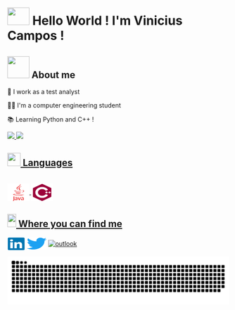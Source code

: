 # <img src="https://media.giphy.com/media/26Fxy3Iz1ari8oytO/giphy.gif" width="50" height="40"> Hello World ! I'm Vinicius Campos ! 

## <img alignment="bottom" src="https://media.giphy.com/media/Bb9PJ6oiXKTJsjoa2v/giphy.gif" width="50" height="50"> About me

💼 I work as a test analyst

👨‍💻 I'm a computer engineering student

📚 Learning Python and C++ !

<a href="https://github.com/vinicius01cs">
  <img height="180em" src="https://github-readme-stats.vercel.app/api?username=vinicius01cs&show_icons=true&theme=great-gatsby&include_all_commits=true&count_private=true"/>
  <img height="180em" src="https://github-readme-stats.vercel.app/api/top-langs/?username=GabrielRosa09&langs_count=7&theme=great-gatsby"/> 
  
 
 ## <img src="https://media.giphy.com/media/WFZvB7VIXBgiz3oDXE/giphy.gif" height="30" width="30"> Languages

 <div style="display: inline_block"><br>
  <img align="center" alt="java"  height="40" width="50" src="https://raw.githubusercontent.com/devicons/devicon/master/icons/java/java-plain-wordmark.svg">
  <img align="center" alt="cpp" height="40" width="50" src="https://raw.githubusercontent.com/devicons/devicon/master/icons/cplusplus/cplusplus-plain.svg">
 </div>
 
 ## <img src="https://media.giphy.com/media/EOIQArrlGT8SeIvYma/giphy.gif" width="20" height="30"> Where you can find me
 
  <div>
   <a href="https://www.linkedin.com/in/vinicius01cs/" target="_blank"><img align="center" alt="linkedin" height="30" width="40" src="https://raw.githubusercontent.com/devicons/devicon/master/icons/linkedin/linkedin-original.svg" target="_blank"></a>
   <a href="https://twitter.com/vinicius01cs" target="_blank"><img align="center" alt="twitter" height="27" width="45" src="https://raw.githubusercontent.com/devicons/devicon/master/icons/twitter/twitter-original.svg" target="_blank"></a>
   <a href="mailto:vinicius_cs_01@hotmail.com" target="_blank"><img align="center" alt="outlook" src="https://img.shields.io/badge/Microsoft_Outlook-0078D4?style=for-the-badge&logo=microsoft-outlook&logoColor=white"></a>
   
   ![Snake animation](https://github.com/vinicius01cs/vinicius01cs/blob/output/github-contribution-grid-snake.svg)
  </div>
 
